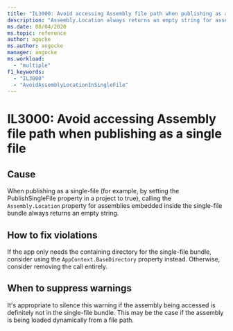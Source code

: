 ```yaml
---
title: "IL3000: Avoid accessing Assembly file path when publishing as a single file"
description: "Assembly.Location always returns an empty string for assemblies embedded in a single-file bundle"
ms.date: 08/04/2020
ms.topic: reference
author: agocke
ms.author: angocke
manager: angocke
ms.workload:
  - "multiple"
f1_keywords:
  - "IL3000"
  - "AvoidAssemblyLocationInSingleFile"
---
```

# IL3000: Avoid accessing Assembly file path when publishing as a single file

## Cause

When publishing as a single-file (for example, by setting the PublishSingleFile property in a project to true), calling the `Assembly.Location` property for
assemblies embedded inside the single-file bundle always returns an empty string.

## How to fix violations

If the app only needs the containing directory for the single-file bundle, consider using the `AppContext.BaseDirectory` property instead. Otherwise, consider
removing the call entirely.

## When to suppress warnings

It's appropriate to silence this warning if the assembly being accessed is definitely not in the single-file bundle. This may be the case if the assembly is being loaded dynamically from a file path.
